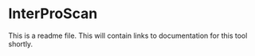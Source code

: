 # InterProScan

This is a readme file. This will contain links to documentation for this tool shortly.
